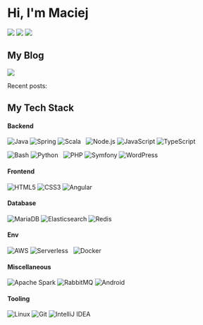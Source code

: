# Hi, I'm Maciej

[![](https://img.shields.io/badge/LinkedIn-mradzikowski-blue?style=flat-square)](https://www.linkedin.com/in/mradzikowski/)
[![](https://img.shields.io/badge/Homepage-radzikowski.com.pl-brightgreen?style=flat-square)](https://radzikowski.com.pl)
[![](https://img.shields.io/badge/Email-maciej%40radzikowski.com.pl-red?style=flat-square)](mailto:maciej@radzikowski.com.pl)

## My Blog

[![](https://img.shields.io/badge/BetterDev-.blog-e91e63?style=flat-square&labelColor=1c40a5)](https://betterdev.blog/)

Recent posts:

<!-- BLOG-POST-LIST:START -->
<!-- BLOG-POST-LIST:END -->

## My Tech Stack

#### Backend

![Java](http://img.shields.io/badge/-Java-007396?style=flat-square&logo=java&logoColor=ffffff)
![Spring](http://img.shields.io/badge/-Spring-6DB33F?style=flat-square&logo=spring&logoColor=ffffff)
![Scala](http://img.shields.io/badge/-Scala-DC322F?style=flat-square&logo=scala&logoColor=ffffff)
&nbsp;
![Node.js](http://img.shields.io/badge/-Node.js-339933?style=flat-square&logo=node.js&logoColor=ffffff)
![JavaScript](https://img.shields.io/badge/-JavaScript-%23F7DF1C?style=flat-square&logo=javascript&logoColor=000000&labelColor=%23F7DF1C&color=%23FFCE5A)
![TypeScript](http://img.shields.io/badge/-TypeScript-007ACC?style=flat-square&logo=typescript&logoColor=ffffff)

![Bash](http://img.shields.io/badge/-Bash-4EAA25?style=flat-square&logo=gnu-bash&logoColor=ffffff)
![Python](http://img.shields.io/badge/-Python-3776AB?style=flat-square&logo=python&logoColor=ffffff)
&nbsp;
![PHP](http://img.shields.io/badge/-PHP-777BB4?style=flat-square&logo=php&logoColor=ffffff)
![Symfony](http://img.shields.io/badge/-Symfony-000000?style=flat-square&logo=symfony&logoColor=ffffff)
![WordPress](http://img.shields.io/badge/-WordPress-21759B?style=flat-square&logo=wordpress&logoColor=ffffff)

#### Frontend

![HTML5](http://img.shields.io/badge/-HTML5-E34F26?style=flat-square&logo=html5&logoColor=ffffff)
![CSS3](http://img.shields.io/badge/-CSS3-1572B6?style=flat-square&logo=css3&logoColor=ffffff)
![Angular](http://img.shields.io/badge/-Angular-DD0031?style=flat-square&logo=angular&logoColor=ffffff)

#### Database

![MariaDB](http://img.shields.io/badge/-MariaDB-003545?style=flat-square&logo=mariadb&logoColor=ffffff)
![Elasticsearch](http://img.shields.io/badge/-Elasticsearch-005571?style=flat-square&logo=elasticsearch&logoColor=ffffff)
![Redis](http://img.shields.io/badge/-Redis-DC382D?style=flat-square&logo=redis&logoColor=ffffff)

#### Env

![AWS](http://img.shields.io/badge/-AWS-232F3E?style=flat-square&logo=amazon-aws&logoColor=ffffff)
![Serverless](http://img.shields.io/badge/-Serverless-E2231A?style=flat-square&logo=serverless&logoColor=ffffff)
&nbsp;
![Docker](http://img.shields.io/badge/-Docker-2496ED?style=flat-square&logo=docker&logoColor=ffffff)

#### Miscellaneous

![Apache Spark](http://img.shields.io/badge/-Apache_Spark-E25A1C?style=flat-square&logo=apache-spark&logoColor=ffffff)
![RabbitMQ](http://img.shields.io/badge/-RabbitMQ-FF6600?style=flat-square&logo=rabbitmq&logoColor=ffffff)
![Android](http://img.shields.io/badge/-Android-3DDC84?style=flat-square&logo=android&logoColor=ffffff)

#### Tooling

![Linux](http://img.shields.io/badge/-Linux-FCC624?style=flat-square&logo=linux&logoColor=ffffff)
![Git](http://img.shields.io/badge/-Git-F05032?style=flat-square&logo=git&logoColor=ffffff)
![IntelliJ IDEA](http://img.shields.io/badge/-IntelliJ_IDEA-000000?style=flat-square&logo=intellij-idea&logoColor=ffffff)
